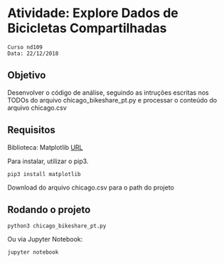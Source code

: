 
# Atividade: Explore Dados de Bicicletas Compartilhadas
    Curso nd109
    Data: 22/12/2018
    
## Objetivo

Desenvolver o código de análise, seguindo as intruções escritas nos TODOs do
arquivo chicago_bikeshare_pt.py e processar o conteúdo do arquivo chicago.csv

## Requisitos

Biblioteca: Matplotlib
[URL](https://matplotlib.org/)

Para instalar, utilizar o pip3.

```
pip3 install matplotlib
```

Download do arquivo chicago.csv para o path do projeto

## Rodando o projeto
```
python3 chicago_bikeshare_pt.py
```

Ou via Jupyter Notebook:

```
jupyter notebook
```
